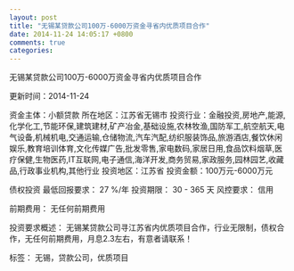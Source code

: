 ```yaml
---
layout: post
title: "无锡某贷款公司100万-6000万资金寻省内优质项目合作"
date: 2014-11-24 14:05:17 +0800
comments: true
categories: 
---
```

无锡某贷款公司100万-6000万资金寻省内优质项目合作



更新时间：2014-11-24

资金主体：小额贷款
所在地区：江苏省无锡市
投资行业：金融投资,房地产,能源,化学化工,节能环保,建筑建材,矿产冶金,基础设施,农林牧渔,国防军工,航空航天,电气设备,机械机电,交通运输,仓储物流,汽车汽配,纺织服装饰品,旅游酒店,餐饮休闲娱乐,教育培训体育,文化传媒广告,批发零售,家电数码,家居日用,食品饮料烟草,医疗保健,生物医药,IT互联网,电子通信,海洋开发,商务贸易,家政服务,园林园艺,收藏品,行政事业机构,其他行业
投资地区：江苏省
投资金额：100万元-6000万元

债权投资
最低回报要求：
                            27 %/年
                                                                                投资期限：
                            30 - 365 天
                                                                                                                                        风控要求：
                            信用

前期费用：
无任何前期费用

投资要求概述：
无锡某贷款公司寻江苏省内优质项目合作，行业无限制，债权合作，无任何前期费用，月息2.3左右，有意者请联系！

标签：
无锡，贷款公司，优质项目

